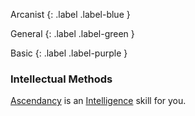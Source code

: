 Arcanist
{: .label .label-blue }

General
{: .label .label-green }

Basic
{: .label .label-purple }

### Intellectual Methods

[Ascendancy](Game/Core/Intuition#Ascendancy) is an [Intelligence](Game/Core/Intelligence) skill for you.
